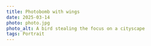 ```yaml
---
title: Photobomb with wings
date: 2025-03-14
photo: photo.jpg
photo_alt: A bird stealing the focus on a cityscape
tags: Portrait
---
```

